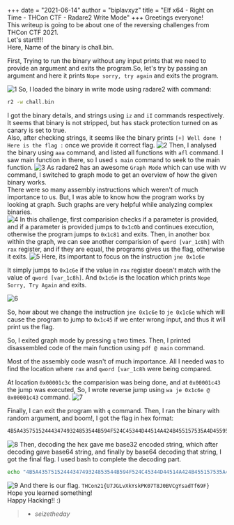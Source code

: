 +++
date = "2021-06-14"
author = "biplavxyz"
title = "Elf x64 - Right on Time - THCon CTF - Radare2 Write Mode"
+++
Greetings everyone!  
This writeup is going to be about one of the reversing challenges from THCon CTF 2021.  
Let's start!!!!  
Here, Name of the binary is chall.bin.

First, Trying to run the binary without any input prints that we need to provide an argument and exits the program.So, let's try by passing an argument and here it prints `Nope sorry, try again` and exits the program.


![1](/thc1.png) 
So, I loaded the binary in write mode using radare2 with command:
```bash
r2 -w chall.bin
```
I got the binary details, and strings using `iz` and `iI` commands respectively. It seems that binary is not stripped, but has stack protection turned on as canary is set to true.  
Also, after checking strings, it seems like the binary prints `[+] Well done ! Here is the flag :` once we provide it correct flag.
![2](/thc2.png)
Then, I analysed the binary using `aaa` command, and listed all functions with `afl` command. I saw main function in there, so I used `s main` command to seek to the main function.
![3](/thc3.png)
As radare2 has an awesome `Graph Mode` which can use with `VV` command, I switched to graph mode to get an overview of how the given binary works.  
There were so many assembly instructions which weren't of much importance to us. But, I was able to know how the program works by looking at graph. Such graphs are very helpful while analyzing complex binaries.  
![4](/thc4.png)
In this challenge, first comparision checks if a parameter is provided, and if a parameter is provided jumps to `0x1c0b` and continues execution, otherwise the program jumps to `0x1c81` and exits. Then, in another box within the graph, we can see another comparision of `qword [var_1c8h]` with `rax` register, and if they are equal, the programs gives us the flag, otherwise it exits.
![5](/thc5.png)
Here, its important to focus on the instruction 
```jne 0x1c6e```

It simply jumps to `0x1c6e` if the value in `rax` register doesn't match with the value of `qword [var_1c8h]`. And `0x1c6e` is the location which prints `Nope Sorry, Try Again` and exits.

![6](/thc6.png)

So, how about we change the instruction 
`jne 0x1c6e` to `je 0x1c6e`  which will cause the program to jump to `0x1c45` if we enter wrong input, and thus it will print us the flag.

So, I exited graph mode by pressing `q` two times. Then, I printed disassembled code of the main function using `pdf @ main` command.

Most of the assembly code wasn't of much importance. All I needed was to find the location where `rax` and `qword [var_1c8h` were being compared.

At location `0x00001c3c` the comparision was being done, and at `0x00001c43` the jump was executed, So, I wrote reverse jump using `wa je 0x1c6e @ 0x00001c43` command.
![7](/thc7.png)

Finally, I can exit the program with `q` command.
Then, I ran the binary with random argument, and boom!, I got the flag in hex format:

```bash
4B5A4357515244434749324853544B594F524C45344D44514A424B455157535A4D455957593654424746424559544B454D524B5536524C504F354957595753454C4959575936535A4B354A464B57544B4C4532564533525148553D3D3D3D3D3D
```
![8](/thc8.png)
Then, decoding the hex gave me base32 encoded string, which after decoding gave base64 string, and finally by base64 decoding that string, I got the final flag.
I used bash to complete the decoding part.
```bash
echo "4B5A4357515244434749324853544B594F524C45344D44514A424B455157535A4D455957593654424746424559544B454D524B5536524C504F354957595753454C4959575936535A4B354A464B57544B4C4532564533525148553D3D3D3D3D3D" | xxd -r -p | base32 -d | base64 -d
```
![9](/thc9.png)
And there is our flag.
`THCon21{U7JGLvXkYskPK07T8J0BVCgYsadTf69F}`  
Hope you learned something!    
Happy Hacking!!
:)
  
> - <cite>seizetheday</cite>

